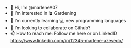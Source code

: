 - 👋 Hi, I’m @marleneA07
- 👀 I’m interested in 🪴 Gardening
- 🌱 I’m currently learning 💻 new programming languages 
- 💞️ I’m looking to collaborate on Github?
- 📫 How to reach me: Follow me here or on LinkedID https://www.linkedin.com/in/12345-marlene-azevedo/
<!---
marleneA07/marleneA07 is a ✨ special ✨ repository because its `README.md` (this file) appears on your GitHub profile.
You can click the Preview link to take a look at your changes.
--->
